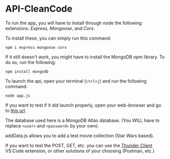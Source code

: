 # API-CleanCode

To run the app, you will have to install through node the following extensions: *Express*, *Mongoose*, and *Cors*.

To install these, you can simply run this command:

```shell
npm i express mongoose cors
```

If it still doesn't work, you might have to install the MongoDB npm library. To do so, run the following:

```shell
npm install mongodb
```

To launch the api, open your terminal (`ctrl+j`) and run the following command:

```shell
node app.js
```

If you want to test if it did launch properly, open your web-browser and go to [this url](http://localhost:3000/).

The database used here is a MongoDB Atlas database. (You WILL have to replace `<user>` and `<password>` by your own).

addData.js allows you to add a test movie collection (Star Wars based).

If you want to test the POST, GET, etc. you can use the [Thunder Client](https://marketplace.visualstudio.com/items?itemName=rangav.vscode-thunder-client) VS:Code extension, or other solutions of your choosing (Postman, etc.)
